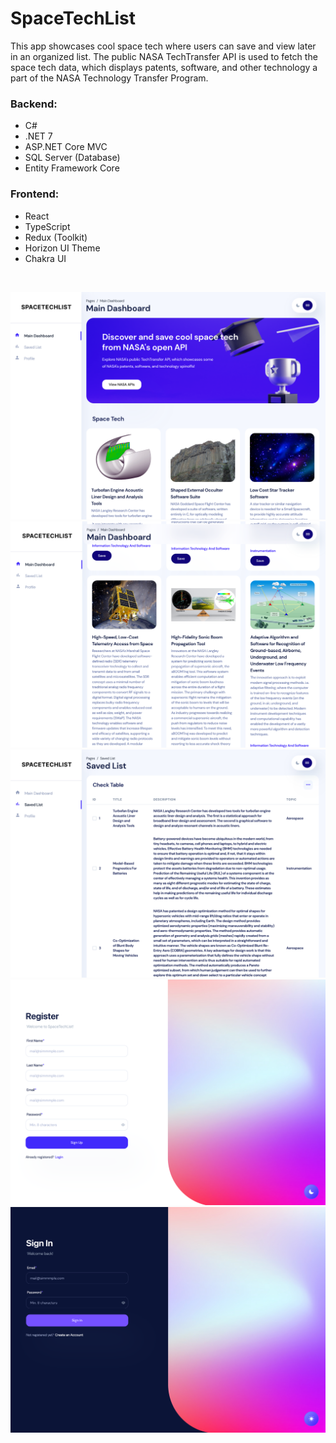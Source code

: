 # SpaceTechList

This app showcases cool space tech where users can save and view later in an organized list. The public NASA TechTransfer API is used to fetch the space tech data, which displays patents, software, and other technology a part of the NASA Technology Transfer Program.

### Backend:
- C# 
- .NET 7
- ASP.NET Core MVC
- SQL Server (Database)
- Entity Framework Core

### Frontend:
- React
- TypeScript
- Redux (Toolkit)
- Horizon UI Theme
- Chakra UI

&nbsp;

![SpaceTechList main dashboard page](https://github.com/jonathanleejono/SpaceTechList/blob/main/assets/stl_main.png)
![Main dashboard page with space tech sections displayed](https://github.com/jonathanleejono/SpaceTechList/blob/main/assets/stl_main2.png)
![User's saved space tech list](https://github.com/jonathanleejono/SpaceTechList/blob/main/assets/stl_savedlist.png)
![Register page with gradient background](https://github.com/jonathanleejono/SpaceTechList/blob/main/assets/stl_register.png)
![Sign in page in dark mode with gradient](https://github.com/jonathanleejono/SpaceTechList/blob/main/assets/stl_signin_dark.png)
